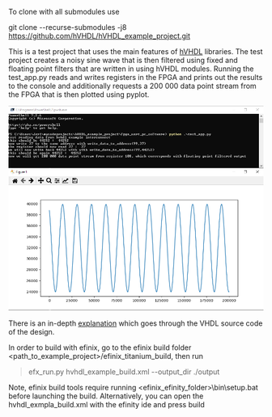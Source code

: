 To clone with all submodules use

git clone --recurse-submodules -j8 https://github.com/hVHDL/hVHDL_example_project.git

This is a test project that uses the main features of [hVHDL](https://github.com/hVHDL) libraries. The test project creates a noisy sine wave that is then filtered using fixed and floating point filters that are written in using hVHDL modules. Running the test_app.py reads and writes registers in the FPGA and prints out the results to the console and additionally requests a 200 000 data point stream from the FPGA that is then plotted using pyplot.

<p align="center">
  <img width="550px" src="doc/test_app_run.png"/></a>
</p>

There is an in-depth [explanation](https://hvhdl.readthedocs.io/en/latest/hvhdl_example_project/hvhdl_example_project.html) which goes through the VHDL source code of the design.

In order to build with efinix, go to the efinix build folder <path_to_example_project>/efinix_titanium_build, then run
> efx_run.py hvhdl_example_build.xml --output_dir ./output

Note, efinix build tools require running <efinix_efinity_folder>\bin\setup.bat before launching the build. Alternatively, you can open the hvhdl_exmpla_build.xml with the efinity ide and press build

